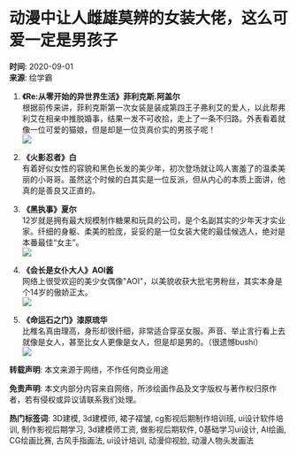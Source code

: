 # 动漫中让人雌雄莫辨的女装大佬，这么可爱一定是男孩子

**时间**: 2020-09-01  
**来源**: 绘学霸

1. **《Re:从零开始的异世界生活》菲利克斯.阿盖尔**  
   根据前传来讲，菲利克斯第一次女装是装成第四王子弗利艾的爱人，以此帮弗利艾在相亲中推脱婚事，结果一发不可收拾，走上了一条不归路。外表看着就像一位可爱的猫娘，但是却是一位货真价实的男孩子呢！  
   ![](/Content/WebImage/day_210311/202103111128452952_watermark.jpeg)

2. **《火影忍者》白**  
   有着好似女性的容貌和黑色长发的美少年，初次登场就让鸣人害羞了的温柔美丽的小哥哥。虽然这个时候的白其实是一位反派，但从内心的本质上面讲，他真的是善良又正直的。

3. **《黑执事》夏尔**  
   12岁就是拥有最大规模制作糖果和玩具的公司，是个名副其实的少年天才实业家。纤细的身躯、柔美的脸庞，妥妥的是一位女装大佬的最佳候选人，绝对是本番最佳“女主”。  
   ![](/Content/WebImage/day_210311/20210311112846709_watermark.jpeg)

4. **《会长是女仆大人》AOI酱**  
   网络上很受欢迎的美少女偶像"AOI"，以美貌收获大批宅男粉丝，其实本身是个14岁的傲娇正太。  
   ![](/Content/WebImage/day_210311/202103111128475244_watermark.jpeg)

5. **《命运石之门》漆原琉华**  
   比椎名真由理高，身形却很纤细，非常适合穿巫女服。声音、举止言行看上去就像是女人，甚至比女人更像是女人，但是却是男的。（很遗憾bushi）  
   ![](/Content/WebImage/day_210311/202103111128484131_watermark.jpeg)

**转载声明**: 本文来源于网络，不作任何商业用途

**免责声明**: 本文内部分内容来自网络，所涉绘画作品及文字版权与著作权归原作者，若有侵权或异议请联系我们处理。

**热门标签词**: 3D建模, 3d建模师, 裙子褶皱, cg影视后期制作培训班, ui设计软件培训, 制作影视后期学习, 3d建模师工资, 做影视后期软件, 0基础学习ui设计, AI绘画, CG绘画比赛, 古风手指画法, ui设计培训, 动漫仰视脸, 动漫人物头发画法